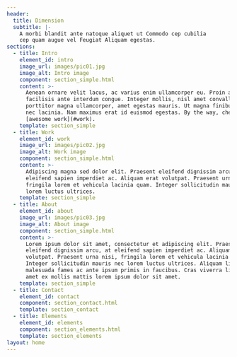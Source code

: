 ```yaml
---
header:
  title: Dimension
  subtitle: |-
    A morbi blandit ante natoque aliquet ut Commodo cep cubilia  
    cep quam augue vel Feugiat Aliquam egestas.
sections:
  - title: Intro
    element_id: intro
    image_url: images/pic01.jpg
    image_alt: Intro image
    component: section_simple.html
    content: >-
      Aenean ornare velit lacus, ac varius enim ullamcorper eu. Proin aliquam
      facilisis ante interdum congue. Integer mollis, nisl amet convallis,
      porttitor magna ullamcorper, amet egestas mauris. Ut magna finibus nisi
      nec lacinia. Nam maximus erat id euismod egestas. By the way, check out my
      [awesome work](#work).
    template: section_simple
  - title: Work
    element_id: work
    image_url: images/pic02.jpg
    image_alt: Work image
    component: section_simple.html
    content: >-
      Adipiscing magna sed dolor elit. Praesent eleifend dignissim arcu, at
      eleifend sapien imperdiet ac. Aliquam erat volutpat. Praesent urna nisi,
      fringila lorem et vehicula lacinia quam. Integer sollicitudin mauris nec
      lorem luctus ultrices.
    template: section_simple
  - title: About
    element_id: about
    image_url: images/pic03.jpg
    image_alt: About image
    component: section_simple.html
    content: >-
      Lorem ipsum dolor sit amet, consectetur et adipiscing elit. Praesent
      eleifend dignissim arcu, at eleifend sapien imperdiet ac. Aliquam erat
      volutpat. Praesent urna nisi, fringila lorem et vehicula lacinia quam.
      Integer sollicitudin mauris nec lorem luctus ultrices. Aliquam libero et
      malesuada fames ac ante ipsum primis in faucibus. Cras viverra ligula sit
      amet ex mollis mattis lorem ipsum dolor sit amet.
    template: section_simple
  - title: Contact
    element_id: contact
    component: section_contact.html
    template: section_contact
  - title: Elements
    element_id: elements
    component: section_elements.html
    template: section_elements
layout: home
---
```

